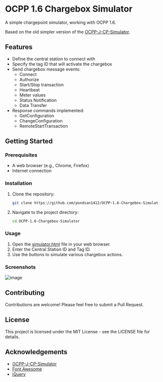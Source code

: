 # OCPP 1.6 Chargebox Simulator

A simple chargepoint simulator, working with OCPP 1.6.

Based on the old simpler version of the [OCPP-J-CP-Simulator](https://github.com/nenecmrf/OCPP-J-CP-Simulator).

## Features

- Define the central station to connect with
- Specify the tag ID that will activate the chargebox
- Send chargebox message events:
  - Connect
  - Authorize
  - Start/Stop transaction
  - Heartbeat
  - Meter values
  - Status Notification
  - Data Transfer
- Response commands implemented:
  - GetConfiguration
  - ChangeConfiguration
  - RemoteStartTransaction

## Getting Started

### Prerequisites

- A web browser (e.g., Chrome, Firefox)
- Internet connection

### Installation

1. Clone the repository:
    ```sh
    git clone https://github.com/pondsan1412/OCPP-1.6-Chargebox-Simulator.git
    ```
2. Navigate to the project directory:
    ```sh
    cd OCPP-1.6-Chargebox-Simulator
    ```

### Usage

1. Open the [simulator.html](http://_vscodecontentref_/0) file in your web browser.
2. Enter the Central Station ID and Tag ID.
3. Use the buttons to simulate various chargebox actions.

### Screenshots

![image](https://github.com/user-attachments/assets/2b9bf226-22a8-4d91-92b7-dbcbf83cd2fe)


## Contributing

Contributions are welcome! Please feel free to submit a Pull Request.

## License

This project is licensed under the MIT License - see the LICENSE file for details.

## Acknowledgements

- [OCPP-J-CP-Simulator](https://github.com/nenecmrf/OCPP-J-CP-Simulator)
- [Font Awesome](https://fontawesome.com/)
- [jQuery](https://jquery.com/)
